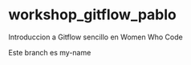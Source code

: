 # workshop_gitflow_pablo

Introduccion a Gitflow sencillo en Women Who Code

Este branch es my-name
